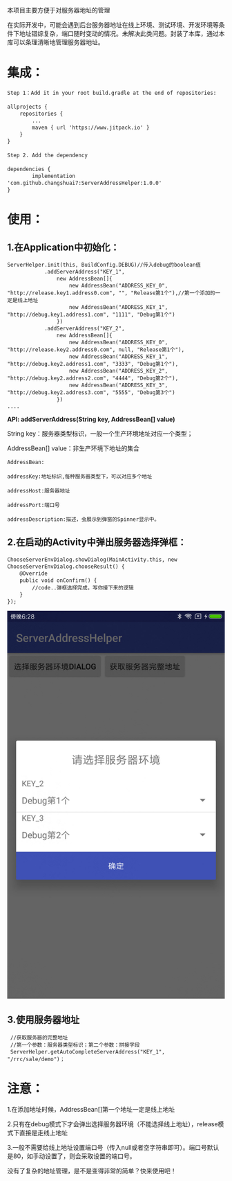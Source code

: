本项目主要方便于对服务器地址的管理

在实际开发中，可能会遇到后台服务器地址在线上环境、测试环境、开发环境等条件下地址错综复杂，端口随时变动的情况。未解决此类问题。封装了本库，通过本库可以条理清晰地管理服务器地址。
# 集成： #
	Step 1：Add it in your root build.gradle at the end of repositories:

	allprojects {
		repositories {
			...
			maven { url 'https://www.jitpack.io' }
		}
	}

	Step 2. Add the dependency

	dependencies {
	        implementation 'com.github.changshuai7:ServerAddressHelper:1.0.0'
	}



# 使用： #

## 1.在Application中初始化： ##

    ServerHelper.init(this, BuildConfig.DEBUG)//传入debug的boolean值
				.addServerAddress("KEY_1",
					new AddressBean[]{
						new AddressBean("ADDRESS_KEY_0", "http://release.key1.address0.com", "", "Release第1个"),//第一个添加的一定是线上地址
						new AddressBean("ADDRESS_KEY_1", "http://debug.key1.address1.com", "1111", "Debug第1个")
					})
				.addServerAddress("KEY_2",
					new AddressBean[]{
						new AddressBean("ADDRESS_KEY_0", "http://release.key2.address0.com", null, "Release第1个"),
						new AddressBean("ADDRESS_KEY_1", "http://debug.key2.address1.com", "3333", "Debug第1个"),
						new AddressBean("ADDRESS_KEY_2", "http://debug.key2.address2.com", "4444", "Debug第2个"),
						new AddressBean("ADDRESS_KEY_3", "http://debug.key2.address3.com", "5555", "Debug第3个")
					})
	....


**API: addServerAddress(String key, AddressBean[] value)**

String key：服务器类型标识，一般一个生产环境地址对应一个类型；

AddressBean[] value：非生产环境下地址的集合

	AddressBean:

	addressKey:地址标识,每种服务器类型下，可以对应多个地址

	addressHost:服务器地址

	addressPort:端口号

	addressDescription:描述，会展示到弹窗的Spinner显示中。

## 2.在启动的Activity中弹出服务器选择弹框： ##

	ChooseServerEnvDialog.showDialog(MainActivity.this, new ChooseServerEnvDialog.chooseResult() {
	    @Override
	    public void onConfirm() {
	       	//code..弹框选择完成，写你接下来的逻辑	
	    }
	});
	
![](https://github.com/changshuai7/ServerAddressHelper/blob/master/screenshots/Screenshot_1.jpg)
## 3.使用服务器地址 ##

	 //获取服务器的完整地址
	 //第一个参数：服务器类型标识；第二个参数：拼接字段
	 ServerHelper.getAutoCompleteServerAddress("KEY_1", "/rrc/sale/demo")；

# 注意： #
1.在添加地址时候，AddressBean[]第一个地址一定是线上地址

2.只有在debug模式下才会弹出选择服务器环境（不能选择线上地址），release模式下直接是走线上地址

3.一般不需要给线上地址设置端口号（传入null或者空字符串即可）。端口号默认是80，如手动设置了，则会采取设置的端口号。


没有了复杂的地址管理，是不是变得非常的简单？快来使用吧！